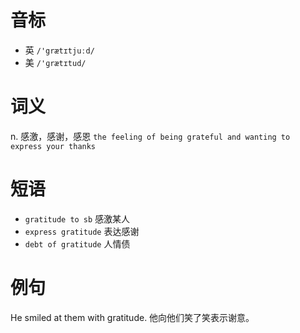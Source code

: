 # 音标

- 英 `/'grætɪtjuːd/`
- 美 `/'ɡrætɪtud/`

# 词义

n. 感激，感谢，感恩
`the feeling of being grateful and wanting to express your thanks`

# 短语

- `gratitude to sb` 感激某人
- `express gratitude` 表达感谢
- `debt of gratitude` 人情债

# 例句

He smiled at them with gratitude.
他向他们笑了笑表示谢意。


